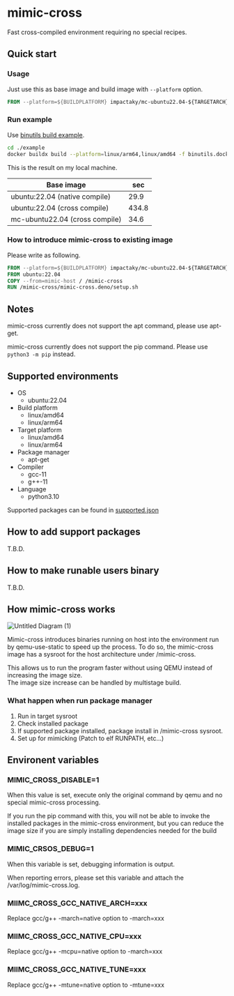 # mimic-cross

Fast cross-compiled environment requiring no special recipes.

## Quick start

### Usage

Just use this as base image and build image with `--platform` option.

```Dockerfile
FROM --platform=${BUILDPLATFORM} impactaky/mc-ubuntu22.04-${TARGETARCH}
```

### Run example

Use [binutils build example](/example/binutils.dockerfile).

```bash
cd ./example
docker buildx build --platform=linux/arm64,linux/amd64 -f binutils.dockerfile .
```

This is the result on my local machine.

| Base image                     | sec   |
| ------------------------------ | ----- |
| ubuntu:22.04 (native compile)  | 29.9  |
| ubuntu:22.04 (cross compile)   | 434.8 |
| mc-ubuntu22.04 (cross compile) | 34.6  |

### How to introduce mimic-cross to existing image

Please write as following.

```Dockerfile
FROM --platform=${BUILDPLATFORM} impactaky/mc-ubuntu22.04-${TARGETARCH}-host AS mimic-host
FROM ubuntu:22.04
COPY --from=mimic-host / /mimic-cross
RUN /mimic-cross/mimic-cross.deno/setup.sh
```

## Notes

mimic-cross currently does not support the apt command, please use apt-get.

mimic-cross currently does not support the pip command. Please use
`python3 -m pip` instead.

## Supported environments

- OS
  - ubuntu:22.04
- Build platform
  - linux/amd64
  - linux/arm64
- Target platform
  - linux/amd64
  - linux/arm64
- Package manager
  - apt-get
- Compiler
  - gcc-11
  - g++-11
- Language
  - python3.10

Supported packages can be found in
[supported.json](/mimic-cross.deno/apt/packages/supported.json)

## How to add support packages

T.B.D.

## How to make runable users binary

T.B.D.

## How mimic-cross works

![Untitled Diagram (1)](https://user-images.githubusercontent.com/37619203/131243313-c4f6264f-621c-47b6-981b-a76f4ec7902f.png)

Mimic-cross introduces binaries running on host into the environment run by
qemu-use-static to speed up the process. To do so, the mimic-cross image has a
sysroot for the host architecture under /mimic-cross.

This allows us to run the program faster without using QEMU instead of
increasing the image size.\
The image size increase can be handled by multistage build.

### What happen when run package manager

1. Run in target sysroot
2. Check installed package
3. If supported package installed, package install in /mimic-cross sysroot.
4. Set up for mimicking (Patch to elf RUNPATH, etc...)

## Environent variables

### MIMIC_CROSS_DISABLE=1

When this value is set, execute only the original command by qemu and no special
mimic-cross processing.

If you run the pip command with this, you will not be able to invoke the
installed packages in the mimic-cross environment, but you can reduce the image
size if you are simply installing dependencies needed for the build

### MIMIC_CRSOS_DEBUG=1

When this variable is set, debugging information is output.

When reporting errors, please set this variable and attach the
/var/log/mimic-cross.log.

### MIIMC_CROSS_GCC_NATIVE_ARCH=xxx

Replace gcc/g++ -march=native option to -march=xxx

### MIIMC_CROSS_GCC_NATIVE_CPU=xxx

Replace gcc/g++ -mcpu=native option to -march=xxx

### MIIMC_CROSS_GCC_NATIVE_TUNE=xxx

Replace gcc/g++ -mtune=native option to -mtune=xxx
